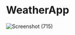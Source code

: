 # WeatherApp


![Screenshot (715)](https://github.com/PrachiPanande/WeatherApp/assets/140232085/9b12e9b6-35fa-4d82-a0de-51ccfc742377)
